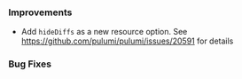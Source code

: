 ### Improvements

* Add `hideDiffs` as a new resource option. See https://github.com/pulumi/pulumi/issues/20591 for details

### Bug Fixes
